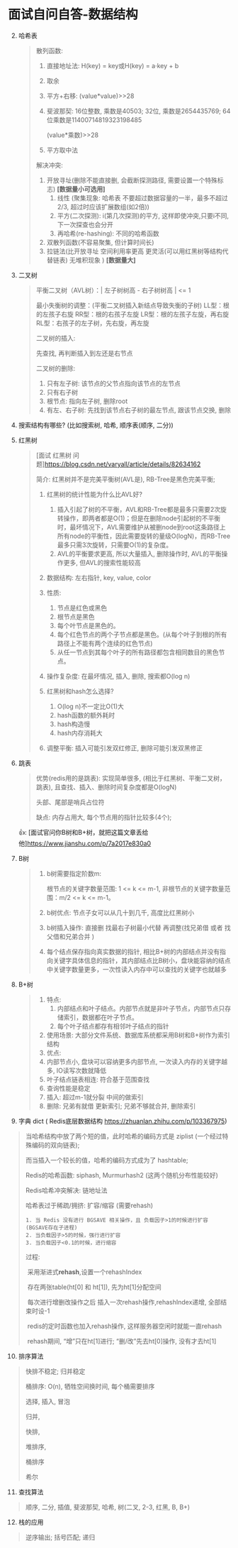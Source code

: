 # 面试自问自答-数据结构



2. 哈希表

   > 散列函数: 
   >
   > 1. 直接地址法: H(key) = key或H(key) = a·key + b
   >
   > 2. 取余
   >
   > 3. 平方+右移: (value*value)>>28
   >
   > 4. 斐波那契: 16位整数, 乘数是40503; 32位, 乘数是2654435769; 64位乘数是11400714819323198485
   >
   >    (value*乘数)>>28
   >
   > 5. 平方取中法
   >
   > 
   >
   > 解决冲突:
   >
   > 1. 开放寻址(删除不能直接删, 会截断探测路径, 需要设置一个特殊标志) **[数据量小可选用]**
   >    1. 线性 (聚集现象: 哈希表 不要超过数据容量的一半，最多不超过2/3, 超过时应该扩展数组(如2倍)) 
   >    2. 平方(二次探测): i(第几次探测)的平方, 这样即使冲突,只要i不同,下一次探查也会分开
   >    3. 再哈希(re-hashing): 不同的哈希函数
   > 2. 双散列函数(不容易聚集, 但计算时间长)
   > 3. 拉链法(比开放寻址 空间利用率更高 更灵活(可以用红黑树等结构代替链表) 无堆积现象 ) **[数据量大]**

3. 二叉树

   > 平衡二叉树（AVL树）：| 左子树树高 - 右子树树高 | <= 1
   >
   > 最小失衡树的调整：(平衡二叉树插入新结点导致失衡的子树)
   > 	LL型：根的左孩子右旋
   > 	RR型：根的右孩子左旋
   > 	LR型：根的左孩子左旋，再右旋
   > 	RL型：右孩子的左子树，先右旋，再左旋
   >
   > 
   >
   > 二叉树的插入:
   >
   > 先查找, 再判断插入到左还是右节点
   >
   > 
   >
   > 二叉树的删除:
   >
   > 1. 只有左子树: 该节点的父节点指向该节点的左节点
   > 2. 只有右子树
   > 3. 根节点: 指向左子树, 删除root
   > 4. 有左、右子树: 先找到该节点右子树的最左节点, 跟该节点交换, 删除

4. 搜索结构有哪些? (比如搜索树, 哈希, 顺序表(顺序, 二分))

5. 红黑树

   > [面试 红黑树 问题]https://blog.csdn.net/varyall/article/details/82634162
   >
   > 简介: 红黑树并不是完美平衡树(AVL是), RB-Tree是黑色完美平衡;
   >
   > 1. 红黑树的统计性能为什么比AVL好?
   >    1. 插入引起了树的不平衡，AVL和RB-Tree都是最多只需要2次旋转操作，即两者都是O(1)；但是在删除node引起树的不平衡时，最坏情况下，AVL需要维护从被删node到root这条路径上所有node的平衡性，因此需要旋转的量级O(logN)，而RB-Tree最多只需3次旋转，只需要O(1)的复杂度。
   >    2. AVL的平衡要求更高, 所以大量插入, 删除操作时, AVL的平衡操作更多, 但AVL的搜索性能较高
   >
   > 2. 数据结构: 左右指针, key, value, color
   >
   > 3. 性质:
   >    1. 节点是红色或黑色
   >    2. 根节点是黑色
   >    3. 每个叶节点是黑色的。
   >    4. 每个红色节点的两个子节点都是黑色。(从每个叶子到根的所有路径上不能有两个连续的红色节点)
   >    5. 从任一节点到其每个叶子的所有路径都包含相同数目的黑色节点。
   >
   > 4. 操作复杂度: 在最坏情况, 插入, 删除, 搜索都O(log n)
   > 5. 红黑树和hash怎么选择?
   >    1. O(log n)不一定比O(1)大
   >    2. hash函数的额外耗时
   >    3. hash构造慢
   >    4. hash内存消耗大
   > 6. 调整平衡: 插入可能引发双红修正, 删除可能引发双黑修正

6. 跳表

   > 优势(redis用的是跳表): 实现简单很多, (相比于红黑树、平衡二叉树，跳表), 且查找、插入、删除时间复杂度都是O(logN)
   >
   > 头部、尾部是哨兵占位符
   >
   > 缺点: 内存占用大, 每个节点用的指针比较多(4个); 

   

   👍:  [面试官问你B树和B+树，就把这篇文章丢给他]https://www.jianshu.com/p/7a2017e830a0

7. B树 

   > 1. b树需要指定阶数m:
   >
   >    根节点的关键字数量范围: 1 <= k <= m-1, 非根节点的关键字数量范围：m/2 <= k <= m-1。
   >
   > 2. b树优点: 节点子女可以从几十到几千, 高度比红黑树小
   >
   > 3. b树插入操作: 直接删 找最右子树最小代替 再调整(找兄弟借 或者 找父借和兄弟合并 )
   >
   > 4. 每个结点保存指向真实数据的指针, 相比B+树的内部结点并没有指向关键字具体信息的指针，其内部结点比B树小，盘块能容纳的结点中关键字数量更多，一次性读入内存中可以查找的关键字也就越多

8. B+树

   > 1. 特点: 
   >    1. 内部结点和叶子结点。内部节点就是非叶子节点，内部节点只存储索引，数据都在叶子节点。
   >    2. 每个叶子结点都存有相邻叶子结点的指针
   >2. 使用场景: 大部分文件系统、数据库系统都采用B树和B+树作为索引结构
   > 3. 优点:
   >   1. 内部节点小, 盘块可以容纳更多内部节点, 一次读入内存的关键字越多, IO读写次数就降低
   >    2. 叶子结点链表相连: 符合基于范围查找
   >    3. 查询性能是稳定
   > 4. 插入: 超过m-1就分裂 中间的做索引
   > 5. 删除: 兄弟有就借 更新索引; 兄弟不够就合并, 删除索引
   
9. 字典 dict  ( Redis底层数据结构 https://zhuanlan.zhihu.com/p/103367975)

  > 当哈希结构中放了两个短的值，此时哈希的编码方式是 ziplist (一个经过特殊编码的双向链表);
  >
  > 而当插入一个较长的值，哈希的编码方式成为了 hashtable;
  >
  > 
  >
  > Redis的哈希函数: siphash, Murmurhash2 (这两个随机分布性能较好)
  >
  > Redis哈希冲突解决: 链地址法
  >
  > 哈希表过于稀疏/拥挤: 扩容/缩容 (需要rehash) 
  >
  >  	1. 当 Redis 没有进行 BGSAVE 相关操作，且 负载因子>1的时候进行扩容 (BGSAVE存在子进程)
  >  	2. 当负载因子>5的时候，强行进行扩容
  >  	3. 当负载因子<0.1的时候，进行缩容 
  >
  > 过程: 
  >
  > ​	采用渐进式**rehash**,设置一个rehashIndex
  >
  > ​	存在两张table(ht[0] 和 ht[1]), 先为ht[1]分配空间
  >
  > ​	每次进行增删改操作之后 插入一次rehash操作,rehashIndex递增, 全部结束时设-1
  >
  > ​	redis的定时函数也加入rehash操作, 这样服务器空闲时就能一直rehash
  >
  > ​	rehash期间, “增”只在ht[1]进行; “删/改”先去ht[0]操作, 没有才去ht[1]
  >
  > 

10. 排序算法

   > 快排不稳定; 归并稳定
   >
   > 桶排序: O(n), 牺牲空间换时间, 每个桶需要排序
   >
   > 选择, 插入, 冒泡
   >
   > 归并, 
   >
   > 快排, 
   >
   > 堆排序, 
   >
   > 桶排序
   >
   > 希尔

11. 查找算法

   > 顺序, 二分, 插值, 斐波那契, 哈希, 树(二叉, 2-3, 红黑, B, B+)

12. 栈的应用

   > 逆序输出; 括号匹配; 递归